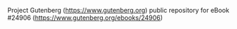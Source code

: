 Project Gutenberg (https://www.gutenberg.org) public repository for eBook #24906 (https://www.gutenberg.org/ebooks/24906)

